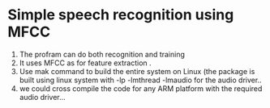 Simple speech recognition using MFCC
====================================

1. The profram can do both recognition and training 
2. It uses MFCC as for feature extraction .
3. Use mak command to build the entire system on Linux (the package is built using linux system with -lp -lmthread -lmaudio for the audio driver..
4. we could cross compile the code for any ARM platform with the required audio driver...

